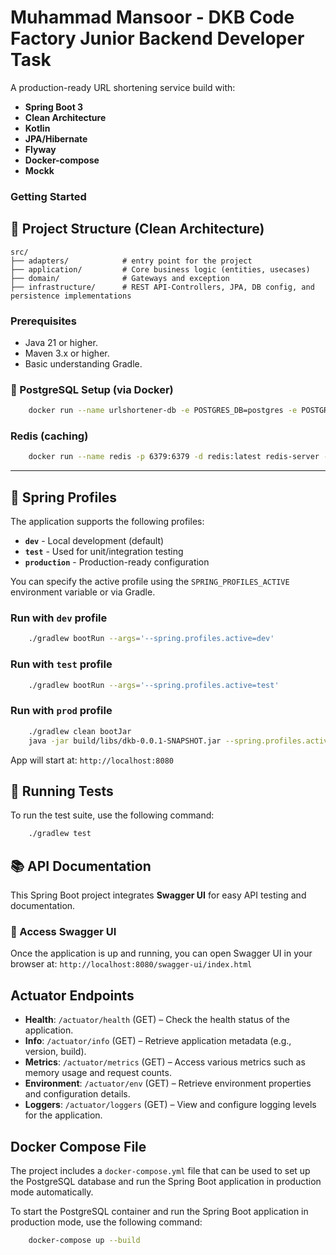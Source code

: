 # Muhammad Mansoor - DKB Code Factory Junior Backend Developer Task

A production-ready URL shortening service build with:
- **Spring Boot 3**
- **Clean Architecture**
- **Kotlin**
- **JPA/Hibernate**
- **Flyway**
- **Docker-compose**
- **Mockk**

### Getting Started

## 📁 Project Structure (Clean Architecture)

```
src/
├── adapters/            # entry point for the project
├── application/         # Core business logic (entities, usecases)
├── domain/              # Gateways and exception
├── infrastructure/      # REST API-Controllers, JPA, DB config, and persistence implementations

```


### Prerequisites

- Java 21 or higher.
- Maven 3.x or higher.
- Basic understanding Gradle.

### 🐘 PostgreSQL Setup (via Docker)

```bash
    docker run --name urlshortener-db -e POSTGRES_DB=postgres -e POSTGRES_USER=postgres -e POSTGRES_PASSWORD=postgres -p 5432:5432 -d postgres:14
```
### Redis (caching)
```bash
    docker run --name redis -p 6379:6379 -d redis:latest redis-server --requirepass "temppass"
```

---

## 🚀 Spring Profiles

The application supports the following profiles:

- **`dev`** - Local development (default)
- **`test`** - Used for unit/integration testing
- **`production`** - Production-ready configuration

You can specify the active profile using the `SPRING_PROFILES_ACTIVE` environment variable or via Gradle.

### Run with `dev` profile

```bash
    ./gradlew bootRun --args='--spring.profiles.active=dev'
```

### Run with `test` profile

```bash
    ./gradlew bootRun --args='--spring.profiles.active=test'
```

### Run with `prod` profile

```bash
    ./gradlew clean bootJar
    java -jar build/libs/dkb-0.0.1-SNAPSHOT.jar --spring.profiles.active=prod
```

App will start at: `http://localhost:8080`

## 🧪 Running Tests

To run the test suite, use the following command:

```bash
    ./gradlew test
```

## 📚 API Documentation

This Spring Boot project integrates **Swagger UI** for easy API testing and documentation.

### 🔗 Access Swagger UI

Once the application is up and running, you can open Swagger UI in your browser at:
`http://localhost:8080/swagger-ui/index.html`


## Actuator Endpoints

- **Health**: `/actuator/health` (GET) – Check the health status of the application.
- **Info**: `/actuator/info` (GET) – Retrieve application metadata (e.g., version, build).
- **Metrics**: `/actuator/metrics` (GET) – Access various metrics such as memory usage and request counts.
- **Environment**: `/actuator/env` (GET) – Retrieve environment properties and configuration details.
- **Loggers**: `/actuator/loggers` (GET) – View and configure logging levels for the application.

## Docker Compose File

The project includes a `docker-compose.yml` file that can be used to set up the PostgreSQL database and run the Spring Boot application in production mode automatically.

To start the PostgreSQL container and run the Spring Boot application in production mode, use the following command:

```bash
    docker-compose up --build
```

